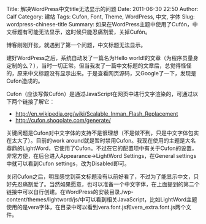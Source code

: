 Title: 解决WordPress中文title无法显示的问题
Date: 2011-06-30 22:50
Author: Calf
Category: 建站
Tags: Cufon, Font, Theme, WordPress, 中文, 字体
Slug: wordpress-chinese-title
Summary: 如果在WordPress主题中使用了Cufón，中文标题有可能无法显示，这时候只能忍痛割爱，关掉Cufón。

博客刚刚开张，就遇到了第一个问题，中文标题无法显示。

建好WordPress之后，系统自动发了一篇名为Hello
world!的文章（为程序员量身定制的么？），当时一切正常。但当我发了一篇中文标题的文章后，总觉得怪怪的，原来中文标题没有显示出来。于是查看网页源码，又Google了一下，发现是Cufon造成的。

<!--more-->

Cufon（应该写做Cufón）是通过JavaScript在网页中进行文字渲染的，可通过以下两个链接了解它：

-   <http://en.wikipedia.org/wiki/Scalable_Inman_Flash_Replacement>
-   <http://cufon.shoqolate.com/generate/>

关键问题是Cufon对中文字体的支持不是很理想（不是做不到，只是中文字体包实在太大了）。目前的work
around就是暂时禁用Cufon。我现在使用的主题是大名鼎鼎的LightWord，它使用了Cufon。不过在它的配置项中有关于Cufon的设置，非常方便，在后台进入Appearance-\>LightWord
Settings，在General settings中就可以看到Cufon
settings，改为Disabled即可。

关闭Cufon之后，明显感觉到英文标题没有以前好看了，不过为了能显示中文，只好先忍痛割爱了。当然如果愿意，也可以准备一个中文字体，在上面提到的第二个链接中可以自行创建。在WordPress的安装目录./wp-content/themes/lightword/js/中可以看到相关JavaScript，比如LightWord主题使用的是vera字体，在目录中可以看到vera.font.js和vera\_extra.font.js两个文件。
